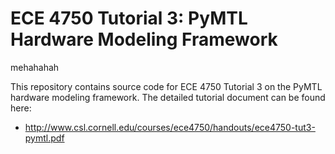 
ECE 4750 Tutorial 3: PyMTL Hardware Modeling Framework
==========================================================================


mehahahah

This repository contains source code for ECE 4750 Tutorial 3 on the PyMTL
hardware modeling framework. The detailed tutorial document can be found
here:

 * http://www.csl.cornell.edu/courses/ece4750/handouts/ece4750-tut3-pymtl.pdf

